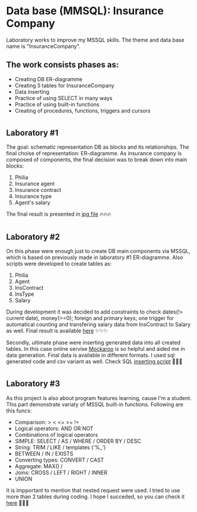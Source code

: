 # Data base (MMSQL): Insurance Company
Laboratory works to improve my MSSQL skills. The theme and data base name is "InsuranceCompany". 
## The work consists phases as:
  - Creating DB ER-diagramme
  - Creating 5 tables for InsuranceCompany
  - Data inserting  
  - Practice of using SELECT in many ways
  - Practice of using built-in functions
  - Creating of procedures, functions, triggers and cursors

#
## Laboratory #1
The goal: schematic representation DB as blocks and its relationships.
The final choise of representation: ER-diagramme.
As insurance company is composed of components, the final decision was to break down into main blocks:
  1) Philia
  2) Insurance agent
  3) Insurance contract
  4) Insurance type
  5) Agent's salary

The final result is presented in [jpg file](https://github.com/MilaHalko/DB-InsuranceCompany/blob/main/InsuranceCompanyER.jpg) :fire::fire::fire:

#
## Laboratory #2
On this phase were enough just to create DB main components via MSSQL, which is based on previously made in laboratory #1 ER-diagramme. Also scripts were developed to create tables as:

  1) Philia
  2) Agent
  3) InsContract
  4) InsType
  5) Salary
  
  During development it was decided to add constraints to check dates(!> current date), money(>=0); foreign and primary keys; one trigger for automatical counting and transfering salary data from InsContract to Salary as well. Final result is available [here](https://github.com/MilaHalko/DB-InsuranceCompany/blob/main/Tables.sql) 
  :sparkles::sparkles::sparkles:

  Secondly, ultimate phase were inserting generated data into all created tables. In this case online servise [Mockaroo](https://www.mockaroo.com/) is so helpful and aided me in data generation. Final data is available in different formats. I used sql generated code and csv variant as well. Check SQL [inserting script](https://github.com/MilaHalko/DB-InsuranceCompany/blob/main/Insert.sql) 
  :green_heart::green_heart::green_heart:

  #
  ## Laboratory #3
  As this project is also about program features learning, cause I'm a student. This part demonstrate variaty of MSSQL built-in functions. Following are this funcs:

  - Comparison: > < <= >= !=
  - Logical operators: AND OR NOT
  - Combinations of logical operators
  - SIMPLE: SELECT / AS / WHERE / ORDER BY / DESC
  - String: TRIM / LIKE / templates ('%_')
  - BETWEEN / IN / EXISTS
  - Converting types: CONVERT / CAST
  - Aggregate: MAX() /
  - Joins: CROSS / LEFT / RIGHT / INNER
  - UNION

  It is impportant to mention that nested request were used. I tried to use more than 2 tables during coding. I hope I succeded, so you can check it [here](https://github.com/MilaHalko/DB-InsuranceCompany/blob/main/lab3.sql) :bug::bug::bug:
